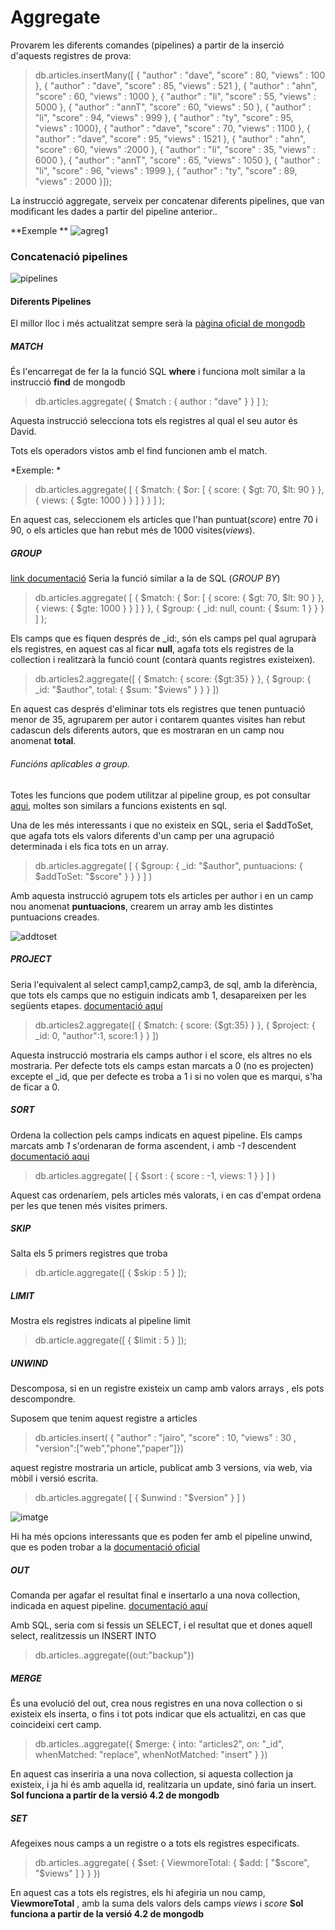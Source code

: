 # Aggregate 

Provarem les diferents comandes (pipelines)  a partir de la inserció d'aquests registres de prova: 

> db.articles.insertMany([
{ "author" : "dave", "score" : 80, "views" : 100 },
{ "author" : "dave", "score" : 85, "views" : 521 },
{ "author" : "ahn", "score" : 60, "views" : 1000 },
{ "author" : "li", "score" : 55, "views" : 5000 },
{ "author" : "annT", "score" : 60, "views" : 50 },
{ "author" : "li", "score" : 94, "views" : 999 },
{ "author" : "ty", "score" : 95, "views" : 1000}, { "author" : "dave", "score" : 70, "views" : 1100 },
{ "author" : "dave", "score" : 95, "views" : 1521 },
{ "author" : "ahn", "score" : 60, "views" :2000 },
{ "author" : "li", "score" : 35, "views" : 6000 },
{ "author" : "annT", "score" : 65, "views" : 1050 },
{ "author" : "li", "score" : 96, "views" : 1999 },
{ "author" : "ty", "score" : 89, "views" : 2000 }]);

La instrucció aggregate, serveix per concatenar diferents pipelines, que van modificant les dades a partir del pipeline anterior..

**Exemple **
![agreg1](agreg1.png "agreg1")

### Concatenació pipelines

![pipelines](pipelines.png "pipelines")


#### Diferents Pipelines 
El millor lloc i més actualitzat sempre serà la [pàgina oficial de mongodb](https://www.mongodb.com/docs/v4.2/reference/operator/aggregation-pipeline/#aggregation-pipeline-operator-reference "Link documentació")

##### MATCH

És l'encarregat de fer la la funció SQL **where** i funciona molt similar a la instrucció **find** de mongodb

>db.articles.aggregate(
    { $match : { author : "dave" } } ]
);

Aquesta instrucció selecciona tots els registres al qual el seu autor és David.

Tots els operadors vistos amb el find funcionen amb el match. 

*Exemple: *

> db.articles.aggregate( [
  { $match: { $or: [ { score: { $gt: 70, $lt: 90 } }, { views: { $gte: 1000 } } ] } }
] );

En aquest cas, seleccionem els articles que l'han puntuat(*score*) entre 70 i 90, o els articles que han rebut més de 1000 visites(*views*).

##### GROUP
[link documentació](https://www.mongodb.com/docs/v4.2/reference/operator/aggregation/group/#pipe._S_group "link")
Seria la funció similar a la de SQL (*GROUP BY*)

> db.articles.aggregate( [
  { $match: { $or: [ { score: { $gt: 70, $lt: 90 } }, { views: { $gte: 1000 } } ] } },
  { $group: { _id: null, count: { $sum: 1 } } }
] );

Els camps que es fiquen després de _id:, són els camps pel qual agruparà els registres, en aquest cas al ficar **null**, agafa tots els registres de la collection i realitzarà la funció count (contarà quants registres existeixen).

>db.articles2.aggregate([
   { $match: { score: {$gt:35} } },
   { $group: { _id: "$author", total: { $sum: "$views" } } }
])

En aquest cas després d'eliminar tots els registres que tenen puntuació menor de 35, agruparem per autor i contarem quantes visites han rebut cadascun dels diferents autors, que es mostraran en un camp nou anomenat **total**.

###### Funcións aplicables a group.
Totes les funcions que podem utilitzar al pipeline group, es pot consultar [aqui](https://www.mongodb.com/docs/v4.2/reference/operator/aggregation/group/#accumulators-group "aqui"), moltes son similars a funcions existents en sql.

Una de les més interessants i que no existeix en SQL, seria el $addToSet, que agafa tots els valors diferents  d'un camp per una  agrupació determinada i els fica tots en un array.

>db.articles.aggregate(
   [
     {
       $group:
         { _id: "$author",
           puntuacions: { $addToSet: "$score" }
         }
     }
   ]
)

Amb aquesta instrucció agrupem tots els articles per author i en un camp nou anomenat **puntuacions**, crearem un array amb les distintes puntuacions creades. 

![addtoset](addtoset.png "addtoset")

##### PROJECT
Seria l'equivalent al select camp1,camp2,camp3, de sql, amb la diferència, que tots els camps que no estiguin indicats amb 1, desapareixen per les següents etapes.
[documentació aquí](https://www.mongodb.com/docs/v4.2/reference/operator/aggregation/project/#pipe._S_project "documentació aquí")

>db.articles2.aggregate([
   { $match: { score: {$gt:35} } },
   { $project: { _id: 0, "author":1, score:1 } }
])

Aquesta instrucció mostraria els camps author i el score, els altres no els mostraria. Per defecte tots els camps estan marcats a 0 (no es projecten) excepte el _id, que per defecte es troba a 1 i si no volen que es marqui, s'ha de ficar a 0.

##### SORT
Ordena la collection pels camps indicats en aquest pipeline. Els camps marcats amb *1*  s'ordenaran de forma ascendent, i amb *-1* descendent
[documentació aqui](https://www.mongodb.com/docs/v4.2/reference/operator/aggregation/sort/#pipe._S_sort "documentació aqui")


>db.articles.aggregate(
   [
     { $sort : { score : -1, views: 1 } }
   ]
)

Aquest cas ordenaríem, pels articles més valorats, i en cas d'empat ordena per les que tenen més visites primers.


##### SKIP

Salta els 5 primers registres que troba

> db.article.aggregate([
    { $skip : 5 }
]);

##### LIMIT

Mostra els registres indicats al pipeline limit 

> db.article.aggregate([
   { $limit : 5 }
]);


##### UNWIND

Descomposa, si en un registre existeix un camp amb valors arrays , els pots descompondre.

Suposem que tenim aquest registre a articles

>  db.articles.insert(
{ "author" : "jairo", "score" : 10, "views" : 30 , "version":["web","phone","paper"]})

aquest registre mostraria un article, publicat amb 3 versions, via web, via mòbil i versió escrita.

>db.articles.aggregate( [ { $unwind : "$version" } ] )

![imatge](jairo.png "image")

Hi ha més opcions interessants que es poden fer amb el pipeline unwind, que es poden trobar a la [documentació oficial](https://www.mongodb.com/docs/v4.2/reference/operator/aggregation/unwind/#pipe._S_unwind "documentació oficial")

##### OUT
Comanda per agafar el resultat final e insertarlo a una nova collection, indicada en aquest pipeline.
[documentació aquí](https://www.mongodb.com/docs/v4.2/reference/operator/aggregation/out/#pipe._S_out)

Amb SQL, seria com si fessis un SELECT, i el resultat que et dones aquell select, realitzessis un INSERT INTO

> db.articles..aggregate({out:"backup"})

##### MERGE

És una evolució del out, crea nous registres en una nova collection o si existeix els inserta, o fins i tot pots indicar que els actualitzi, en cas que coincideixi cert camp.

>db.articles..aggregate({ $merge: { into: "articles2", on: "_id", whenMatched: "replace", whenNotMatched: "insert" } })

En aquest cas inseriria a una nova collection, si aquesta collection ja existeix, i ja hi és amb aquella id, realitzaria un update, sinó faria un insert.
**Sol funciona a partir de la versió 4.2 de mongodb**


##### SET

Afegeixes nous camps a un registre o a tots els registres especificats.

>db.articles..aggregate( {
     $set: {
        ViewmoreTotal: { $add: [ "$score", "$views" ] }
     }
   })

En aquest cas a tots els registres, els hi afegiria un nou camp, **ViewmoreTotal** , amb la suma dels valors dels camps *views* i *score*
**Sol funciona a partir de la versió 4.2 de mongodb**
